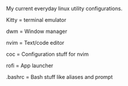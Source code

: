 My current everyday linux utility configurations.

Kitty = terminal emulator

dwm = Window manager

nvim = Text/code editor

coc = Configuration stuff for nvim

rofi = App launcher

.bashrc = Bash stuff like aliases and prompt
